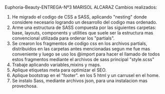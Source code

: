 Euphoria-Beauty-ENTREGA-Nº3
MARISOL ALCARAZ 
Cambios realizados:

1) He migrado el codigo de CSS a SASS, aplicando "nesting" donde considere necesario logrando un desarrollo del codigo mas ordenado.
2) Arme una estructura de SASS compuesta por las siguientes carpetas: base, layouts, components y utilities que suele ser la estructura mas convencional utilizada para ordenar los "partials".
3) Se crearon los fragmentos de codigo css en los archivos partials, distribuidos en las carpetas antes mencionadas segun me fue mas conveniente y luego se uso los @import para hacer el llamado de todos estos fragmentos mediante el archivos de sass principal "style.scss"
4) Trabaje aplicando variables,mixins y maps.
5) Aplique etiquetas meta para optimizar el SEO.
6) Aplique bootstrap en el "footer". en los 5 html y un carrusel en el home.
7) Se instalo Sass, mediante archivos json, para una instalacion mas provechosa.
